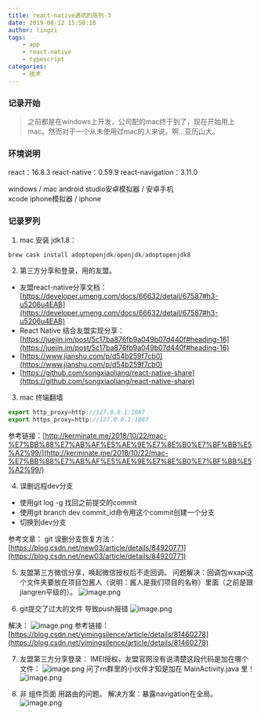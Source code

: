 ```yaml
---
title: react-native遇坑的陈列-3
date: 2019-08-12 15:58:18
author: lingzi
tags: 
    - app
    - react-native 
    - typescript
categories: 
    - 技术
---
```


### 记录开始

> 之前都是在windows上开发，公司配的mac终于到了，现在开始用上mac。然而对于一个从未使用过mac的人来说，啊...亚历山大。

### 环境说明

react：16.8.3
react-native：0.59.9
react-navigation：3.11.0

windows / mac 
android studio安卓模拟器 / 安卓手机    
xcode iphone模拟器 / iphone

### 记录罗列

1. mac 安装 jdk1.8：
```javascript
brew cask install adoptopenjdk/openjdk/adoptopenjdk8
```

2. 第三方分享和登录，用的友盟。
- 友盟react-native分享文档：[https://developer.umeng.com/docs/66632/detail/67587#h3-u5206u4EAB](https://developer.umeng.com/docs/66632/detail/67587#h3-u5206u4EAB)
- React Native 结合友盟实现分享：[https://juejin.im/post/5c17ba876fb9a049b07d440f#heading-16](https://juejin.im/post/5c17ba876fb9a049b07d440f#heading-16)
- [https://www.jianshu.com/p/d54b259f7cb0](https://www.jianshu.com/p/d54b259f7cb0)
- [https://github.com/songxiaoliang/react-native-share](https://github.com/songxiaoliang/react-native-share)


3. mac  终端翻墙
```javascript
export http_proxy=http://127.0.0.1:1087
export https_proxy=http://127.0.0.1:1087
```
参考链接：[http://kerminate.me/2018/10/22/mac-%E7%BB%88%E7%AB%AF%E5%AE%9E%E7%8E%B0%E7%BF%BB%E5%A2%99/](http://kerminate.me/2018/10/22/mac-%E7%BB%88%E7%AB%AF%E5%AE%9E%E7%8E%B0%E7%BF%BB%E5%A2%99/)

4. 误删远程dev分支
- 使用git log -g 找回之前提交的commit
- 使用git branch dev commit_id命令用这个commit创建一个分支
- 切换到dev分支

参考文章：
git 误删分支恢复方法：[https://blog.csdn.net/new03/article/details/84920771](https://blog.csdn.net/new03/article/details/84920771)

5. 友盟第三方微信分享，唤起微信授权后不走回调。
问题解决：回调包wxapi这个文件夹要放在项目包酱人（说明：酱人是我们项目的名称）里面（之前是跟jiangren平级的）。
![image.png](./1.jpg)

6. git提交了过大的文件  导致push报错
![image.png](./2.jpg)

解决：
![image.png](./3.jpg)
参考链接：[https://blog.csdn.net/yimingsilence/article/details/81460278](https://blog.csdn.net/yimingsilence/article/details/81460278)

7. 友盟第三方分享登录：
IMEI授权，友盟官网没有说清楚这段代码是加在哪个文件：
![image.png](./4.jpg)
问了rn群里的小伙伴才知是加在 MainActivity.java 里！
![image.png](./5.jpg)

8. 非 组件页面  用路由的问题。
解决方案：暴露navigation在全局。
![image.png](./6.jpg)







